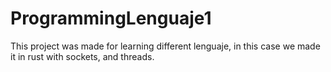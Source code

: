 # ProgrammingLenguaje1
This project was made for learning different lenguaje, in this case we made it in rust with sockets, and threads.
